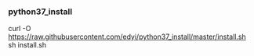 ### python37_install

curl -O https://raw.githubusercontent.com/edyi/python37_install/master/install.sh
sh install.sh
